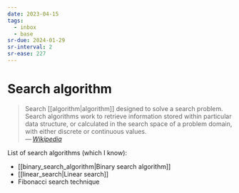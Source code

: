 ```yaml
---
date: 2023-04-15
tags:
  - inbox
  - base
sr-due: 2024-01-29
sr-interval: 2
sr-ease: 227
---
```


# Search algorithm

> Search [[algorithm|algorithm]] designed to solve a search problem. Search
> algorithms work to retrieve information stored within particular data
> structure, or calculated in the search space of a problem domain, with either
> discrete or continuous values.\
> — <cite>[Wikipedia](https://en.wikipedia.org/wiki/Search_algorithm)</cite>

List of search algorithms (which I know):

- [[binary_search_algorithm|Binary search algorithm]]
- [[linear_search|Linear search]]
- Fibonacci search technique
